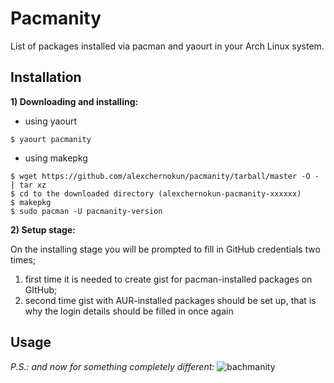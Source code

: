 # Pacmanity
List of packages installed via pacman and yaourt in your Arch Linux system.

## Installation
**1) Downloading and installing:**

- using yaourt
```
$ yaourt pacmanity
```

- using makepkg
```
$ wget https://github.com/alexchernokun/pacmanity/tarball/master -O - | tar xz
$ cd to the downloaded directory (alexchernokun-pacmanity-xxxxxx)
$ makepkg
$ sudo pacman -U pacmanity-version
```

**2) Setup stage:**

On the installing stage you will be prompted to fill in GitHub credentials two times;
1) first time it is needed to create gist for pacman-installed packages on GItHub;
2) second time gist with AUR-installed packages should be set up, that is why the login details should be filled in once again

## Usage






*P.S.: and now for something completely different:*
![bachmanity](https://pbs.twimg.com/media/Cjegi2dVAAEOU2n.jpg)
